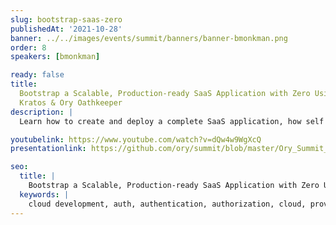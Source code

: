 ```yaml
---
slug: bootstrap-saas-zero
publishedAt: '2021-10-28'
banner: ../../images/events/summit/banners/banner-bmonkman.png
order: 8
speakers: [bmonkman]

ready: false
title:
  Bootstrap a Scalable, Production-ready SaaS Application with Zero Using Ory
  Kratos & Ory Oathkeeper
description: |
  Learn how to create and deploy a complete SaaS application, how self service flows authentication flows are implemented using Ory Kratos and Ory Oathkeeper, and what components are involved.

youtubelink: https://www.youtube.com/watch?v=dQw4w9WgXcQ
presentationlink: https://github.com/ory/summit/blob/master/Ory_Summit_21_Day_1_-_Bill_Monkman_-_Zero_Bootstrapping_SaaS_applications_leveraging_Ory_Kratos_and_Oathkeeper.pdf

seo:
  title: |
    Bootstrap a Scalable, Production-ready SaaS Application with Zero Using Ory Kratos & Ory Oathkeeper
  keywords: |
    cloud development, auth, authentication, authorization, cloud, providers, traffic, route, clusters, Kubernetes
---
```

